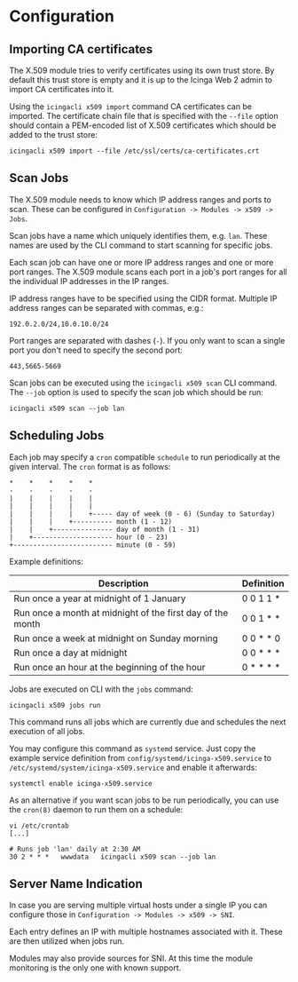 # <a id="Configuration"></a>Configuration

## Importing CA certificates

The X.509 module tries to verify certificates using its own trust store. By default this trust store is empty and it
is up to the Icinga Web 2 admin to import CA certificates into it.

Using the `icingacli x509 import` command CA certificates can be imported. The certificate chain file that is specified
with the `--file` option should contain a PEM-encoded list of X.509 certificates which should be added to the trust
store:

```
icingacli x509 import --file /etc/ssl/certs/ca-certificates.crt
```

## Scan Jobs

The X.509 module needs to know which IP address ranges and ports to scan. These can be configured in
`Configuration -> Modules -> x509 -> Jobs`.

Scan jobs have a name which uniquely identifies them, e.g. `lan`. These names are used by the CLI command to start
scanning for specific jobs.

Each scan job can have one or more IP address ranges and one or more port ranges. The X.509 module scans each port in
a job's port ranges for all the individual IP addresses in the IP ranges.

IP address ranges have to be specified using the CIDR format. Multiple IP address ranges can be separated with commas,
e.g.:

`192.0.2.0/24,10.0.10.0/24`

Port ranges are separated with dashes (`-`). If you only want to scan a single port you don't need to specify the second
port:

`443,5665-5669`

Scan jobs can be executed using the `icingacli x509 scan` CLI command. The `--job` option is used to specify the scan
job which should be run:

```
icingacli x509 scan --job lan
```

## Scheduling Jobs

Each job may specify a `cron` compatible `schedule` to run periodically at the given interval. The `cron` format is as
follows:

```
*    *    *    *    *
-    -    -    -    -
|    |    |    |    |
|    |    |    |    |
|    |    |    |    +----- day of week (0 - 6) (Sunday to Saturday)
|    |    |    +---------- month (1 - 12)
|    |    +--------------- day of month (1 - 31)
|    +-------------------- hour (0 - 23)
+------------------------- minute (0 - 59)
```

Example definitions:

Description                                                 | Definition
------------------------------------------------------------| ----------
Run once a year at midnight of 1 January                    | 0 0 1 1 *
Run once a month at midnight of the first day of the month  | 0 0 1 * *
Run once a week at midnight on Sunday morning               | 0 0 * * 0
Run once a day at midnight                                  | 0 0 * * *
Run once an hour at the beginning of the hour               | 0 * * * *

Jobs are executed on CLI with the `jobs` command:

```
icingacli x509 jobs run
```

This command runs all jobs which are currently due and schedules the next execution of all jobs.

You may configure this command as `systemd` service. Just copy the example service definition from
`config/systemd/icinga-x509.service` to `/etc/systemd/system/icinga-x509.service` and enable it afterwards:

```
systemctl enable icinga-x509.service
```

As an alternative if you want scan jobs to be run periodically, you can use the `cron(8)` daemon to run them on a
schedule:

```
vi /etc/crontab
[...]

# Runs job 'lan' daily at 2:30 AM
30 2 * * *   wwwdata   icingacli x509 scan --job lan
```

## Server Name Indication

In case you are serving multiple virtual hosts under a single IP you can configure those in
`Configuration -> Modules -> x509 -> SNI`.

Each entry defines an IP with multiple hostnames associated with it. These are then utilized when jobs run.

Modules may also provide sources for SNI. At this time the module monitoring is the only one with known support.
